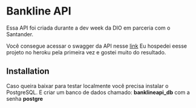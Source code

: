 # Bankline API

Essa API foi criada durante a dev week da DIO em parceria com o Santander.

Você consegue acessar o swagger da API nesse [link](https://dio-bankline-devweek-daniel.herokuapp.com/swagger-ui/index.html)
Eu hospedei eesse projeto no heroku pela primeira vez e gostei muito do resultado.


## Installation

Caso queira baixar para testar localmente você precisa instalar o PostgreSQL. E criar um banco de dados chamado: **banklineapi_db** com a senha **postgre**